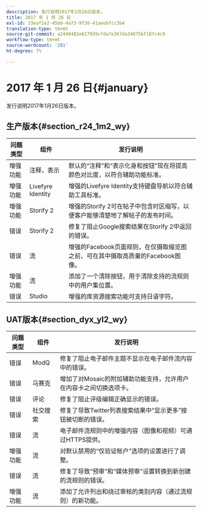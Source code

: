 ```yaml
---
description: 发行说明2017年1月26日版本。
title: 2017 年 1 月 26 日
exl-id: 33eaf1e2-45b6-4a73-9f38-41aeebfcc3b4
translation-type: tm+mt
source-git-commit: a2449482e617939cfda7e367da34875bf187c4c9
workflow-type: tm+mt
source-wordcount: '281'
ht-degree: 7%

---
```


# 2017 年 1 月 26 日{#january}

发行说明2017年1月26日版本。

## 生产版本{#section_r24_1m2_wy}

| 问题类型 | 组件 | 发行说明 |
|--- |--- |--- |
| 增强功能 | 注释，表示 | 默认的“注释”和“表示化身和按钮”现在将提高颜色对比度，以符合辅助功能标准。 |
| 增强功能 | Livefyre Identity | 增强的Livefyre Identity支持键盘导航以符合辅助工具标准。 |
| 增强功能 | Storify 2 | 增强的Storify 2可在帖子中包含时区缩写，以便客户能够清楚地了解帖子的发布时间。 |
| 错误 | Storify 2 | 修复了阻止Google搜索结果在Storify 2中返回的错误。 |
| 错误 | 流 | 增强的Facebook页面规则，在仅摄取缩览图之前，可在其中摄取高质量的Facebook图像。 |
| 增强功能 | 流 | 添加了一个清除按钮，用于清除支持的流规则中的用户集位置。 |
| 错误 | Studio | 增强的库资源搜索功能可支持日语字符。 |


## UAT版本{#section_dyx_yl2_wy}

| 问题类型 | 组件 | 发行说明 |
|--- |--- |--- |
| 错误 | ModQ | 修复了阻止电子邮件主题不显示在电子邮件流内容中的错误。 |
| 错误 | 马赛克 | 增加了对Mosaic的附加辅助功能支持，允许用户在内容卡之间切换选项卡。 |
| 错误 | 评论 | 修复了阻止评级编辑正确显示的错误。 |
| 错误 | 社交搜索 | 修复了导致Twitter列表搜索结果中“显示更多”按钮被切断的错误。 |
| 错误 | 流 | 电子邮件流规则中的增强内容（图像和视频）可通过HTTPS提供。 |
| 增强功能 | 流 | 对默认禁用的“仅验证帐户”选项的设置进行了调整。 |
| 错误 | 流 | 修复了导致“预审”和“媒体预审”设置转换到新创建的流规则的错误。 |
| 增强功能 | 流 | 添加了允许列出和绕过审核的类别内容（通过流规则）的新功能。 |
